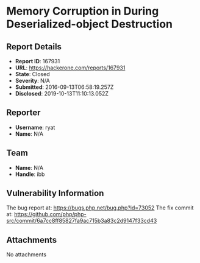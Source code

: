 # Memory Corruption in During Deserialized-object Destruction

## Report Details
- **Report ID**: 167931
- **URL**: https://hackerone.com/reports/167931
- **State**: Closed
- **Severity**: N/A
- **Submitted**: 2016-09-13T06:58:19.257Z
- **Disclosed**: 2019-10-13T11:10:13.052Z

## Reporter
- **Username**: ryat
- **Name**: N/A

## Team
- **Name**: N/A
- **Handle**: ibb

## Vulnerability Information
The bug report at: https://bugs.php.net/bug.php?id=73052
The fix commit at: https://github.com/php/php-src/commit/6a7cc8ff85827fa9ac715b3a83c2d9147f33cd43

## Attachments
No attachments
